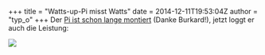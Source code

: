 +++
title = "Watts-up-Pi misst Watts"
date = 2014-12-11T19:53:04Z
author = "typ_o"
+++
Der [Pi ist schon lange
montiert](http://flipdot.org/blog/archives/254-Watts-up.html) (Danke
Burkard\!), jetzt loggt er auch die Leistung:  
  
[![](https://flipdot.org/blog/uploads/watts-up-pi-power.serendipityThumb.png)](https://flipdot.org/blog/uploads/watts-up-pi-power.png)
